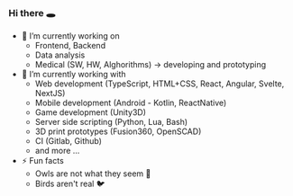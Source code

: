 ### Hi there 🕳️

- 🔭 I’m currently working on 
  -  Frontend, Backend
  -  Data analysis
  -  Medical (SW, HW, Alghorithms) -> developing and prototyping
- 🌲 I’m currently working with 
  - Web development (TypeScript, HTML+CSS, React, Angular, Svelte, NextJS)
  - Mobile development (Android - Kotlin, ReactNative) 
  - Game development (Unity3D)
  - Server side scripting (Python, Lua, Bash)
  - 3D print prototypes (Fusion360, OpenSCAD)
  - CI (Gitlab, Github)
  - and more ...
- ⚡ Fun facts
  - Owls are not what they seem 🦉
  - Birds aren't real 🐦

